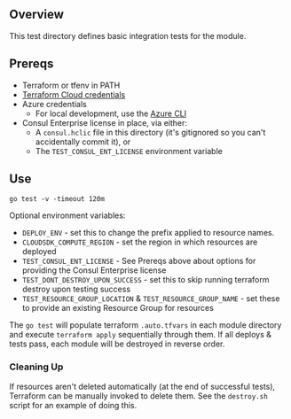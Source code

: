 ## Overview

This test directory defines basic integration tests for the module.

## Prereqs

* Terraform or tfenv in PATH
* [Terraform Cloud credentials](https://www.terraform.io/cli/commands/login)
* Azure credentials
  * For local development, use the [Azure CLI](https://registry.terraform.io/providers/hashicorp/azurerm/latest/docs/guides/azure_cli)
* Consul Enterprise license in place, via either:
  * A `consul.hclic` file in this directory (it's gitignored so you can't accidentally commit it), or
  * The `TEST_CONSUL_ENT_LICENSE` environment variable

## Use

```
go test -v -timeout 120m
```

Optional environment variables:
  * `DEPLOY_ENV` - set this to change the prefix applied to resource names.
  * `CLOUDSDK_COMPUTE_REGION` - set the region in which resources are deployed
  * `TEST_CONSUL_ENT_LICENSE` - See Prereqs above about options for providing the Consul Enterprise license
  * `TEST_DONT_DESTROY_UPON_SUCCESS` - set this to skip running terraform destroy upon testing success
  * `TEST_RESOURCE_GROUP_LOCATION` & `TEST_RESOURCE_GROUP_NAME` - set these to provide an existing Resource Group for resources

The `go test` will populate terraform `.auto.tfvars` in each module directory and execute `terraform apply` sequentially through them. If all deploys & tests pass, each module will be destroyed in reverse order.

### Cleaning Up

If resources aren't deleted automatically (at the end of successful tests), Terraform can be manually invoked to delete them. See the `destroy.sh` script for an example of doing this.
